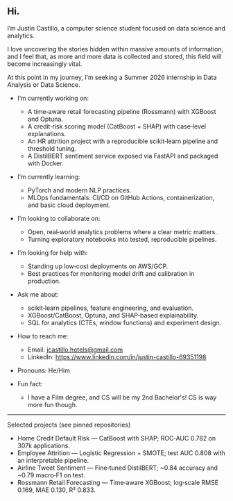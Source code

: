 ## Hi.

I’m Justin Castillo, a computer science student focused on data science and analytics. 

I love uncovering the stories hidden within massive amounts of information, and I feel that, as more and more data is collected and stored, this field will become increasingly vital. 

At this point in my journey, I’m seeking a Summer 2026 internship in Data Analysis or Data Science.

- I’m currently working on:
  - A time‑aware retail forecasting pipeline (Rossmann) with XGBoost and Optuna.
  - A credit‑risk scoring model (CatBoost + SHAP) with case‑level explanations.
  - An HR attrition project with a reproducible scikit‑learn pipeline and threshold tuning.
  - A DistilBERT sentiment service exposed via FastAPI and packaged with Docker.

- I’m currently learning:
  - PyTorch and modern NLP practices.
  - MLOps fundamentals: CI/CD on GitHub Actions, containerization, and basic cloud deployment.

- I’m looking to collaborate on:
  - Open, real‑world analytics problems where a clear metric matters.
  - Turning exploratory notebooks into tested, reproducible pipelines.

- I’m looking for help with:
  - Standing up low‑cost deployments on AWS/GCP.
  - Best practices for monitoring model drift and calibration in production.

- Ask me about:
  - scikit‑learn pipelines, feature engineering, and evaluation.
  - XGBoost/CatBoost, Optuna, and SHAP‑based explainability.
  - SQL for analytics (CTEs, window functions) and experiment design.

- How to reach me:
  - Email: jcastillo.hotels@gmail.com
  - LinkedIn: https://www.linkedin.com/in/justin-castillo-69351198

- Pronouns: He/Him

- Fun fact:
  - I have a Film degree, and CS will be my 2nd Bachelor's! CS is way more fun though. 

---

Selected projects (see pinned repositories)

- Home Credit Default Risk — CatBoost with SHAP; ROC‑AUC 0.782 on 307k applications.  
- Employee Attrition — Logistic Regression + SMOTE; test AUC 0.808 with an interpretable pipeline.  
- Airline Tweet Sentiment — Fine‑tuned DistilBERT; ~0.84 accuracy and ~0.79 macro‑F1 on test.  
- Rossmann Retail Forecasting — Time‑aware XGBoost; log‑scale RMSE 0.169, MAE 0.130, R² 0.833.
